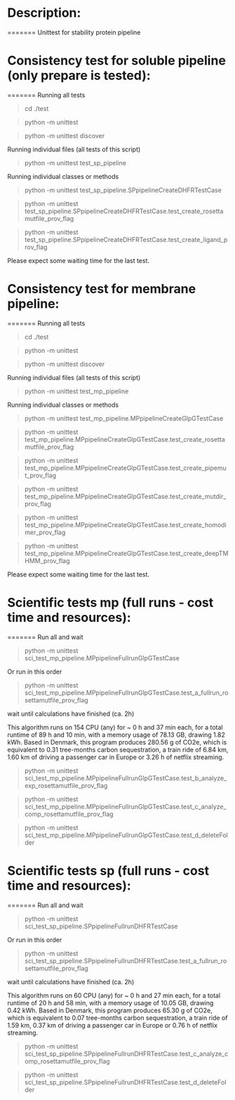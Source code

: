 # Description:
=======
Unittest for stability protein pipeline

# Consistency test for soluble pipeline (only prepare is tested):
=======
Running all tests 
> cd ./test

> python -m unittest

> python -m unittest discover

Running individual files (all tests of this script)
> python -m unittest test_sp_pipeline

Running individual classes or methods
> python -m unittest test_sp_pipeline.SPpipelineCreateDHFRTestCase

> python -m unittest test_sp_pipeline.SPpipelineCreateDHFRTestCase.test_create_rosettamutfile_prov_flag

> python -m unittest test_sp_pipeline.SPpipelineCreateDHFRTestCase.test_create_ligand_prov_flag

Please expect some waiting time for the last test.


# Consistency test for membrane pipeline:
=======
Running all tests 
> cd ./test

> python -m unittest

> python -m unittest discover

Running individual files (all tests of this script)
> python -m unittest test_mp_pipeline

Running individual classes or methods
> python -m unittest test_mp_pipeline.MPpipelineCreateGlpGTestCase

> python -m unittest test_mp_pipeline.MPpipelineCreateGlpGTestCase.test_create_rosettamutfile_prov_flag

> python -m unittest test_mp_pipeline.MPpipelineCreateGlpGTestCase.test_create_pipemut_prov_flag

> python -m unittest test_mp_pipeline.MPpipelineCreateGlpGTestCase.test_create_mutdir_prov_flag

> python -m unittest test_mp_pipeline.MPpipelineCreateGlpGTestCase.test_create_homodimer_prov_flag

> python -m unittest test_mp_pipeline.MPpipelineCreateGlpGTestCase.test_create_deepTMHMM_prov_flag

Please expect some waiting time for the last test.


# Scientific tests mp (full runs - cost time and resources):
=======
Run all and wait
> python -m unittest sci_test_mp_pipeline.MPpipelineFullrunGlpGTestCase

Or run in this order
> python -m unittest sci_test_mp_pipeline.MPpipelineFullrunGlpGTestCase.test_a_fullrun_rosettamutfile_prov_flag

wait until calculations have finished (ca. 2h)


This algorithm runs on 154 CPU (any) for ~ 0 h and 37 min each, for a total runtime of 89 h and 10 min, with a memory usage of 78.13 GB, drawing 1.82 kWh. Based in Denmark, this program produces 280.56 g of CO2e, which is equivalent to 0.31 tree-months carbon sequestration, a train ride of 6.84 km, 1.60 km of driving a passenger car in Europe or 3.26 h of netflix streaming.

> python -m unittest sci_test_mp_pipeline.MPpipelineFullrunGlpGTestCase.test_b_analyze_exp_rosettamutfile_prov_flag

> python -m unittest sci_test_mp_pipeline.MPpipelineFullrunGlpGTestCase.test_c_analyze_comp_rosettamutfile_prov_flag

> python -m unittest sci_test_mp_pipeline.MPpipelineFullrunGlpGTestCase.test_d_deleteFolder


# Scientific tests sp (full runs - cost time and resources):
=======
Run all and wait
> python -m unittest sci_test_sp_pipeline.SPpipelineFullrunDHFRTestCase

Or run in this order

> python -m unittest sci_test_sp_pipeline.SPpipelineFullrunDHFRTestCase.test_a_fullrun_rosettamutfile_prov_flag

wait until calculations have finished (ca. 2h)


This algorithm runs on 60 CPU (any) for ~ 0 h and 27 min each, for a total runtime of 20 h and 58 min, with a memory usage of 10.05 GB, drawing 0.42 kWh. Based in Denmark, this program produces 65.30 g of CO2e, which is equivalent to 0.07 tree-months carbon sequestration, a train ride of 1.59 km, 0.37 km of driving a passenger car in Europe or 0.76 h of netflix streaming.

> python -m unittest sci_test_sp_pipeline.SPpipelineFullrunDHFRTestCase.test_c_analyze_comp_rosettamutfile_prov_flag

> python -m unittest sci_test_sp_pipeline.SPpipelineFullrunDHFRTestCase.test_d_deleteFolder
